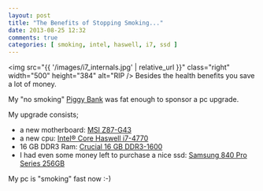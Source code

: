 ```yaml
---
layout: post
title: "The Benefits of Stopping Smoking..."
date: 2013-08-25 12:32
comments: true
categories: [ smoking, intel, haswell, i7, ssd ] 
---
```


<img src="{{ '/images/i7_internals.jpg'  | relative_url }}" class="right" width="500" height="384" alt="RIP /> 
Besides the health benefits you save a lot of money. 

My "no smoking" <a href="http://en.wikipedia.org/wiki/Piggy_bank">Piggy Bank</a> was fat enough to sponsor a pc upgrade.

My upgrade consists;

* a new motherboard: <a href="http://www.alternate.be/MSI/MSI+Z87-G43/html/product/1080883/">MSI Z87-G43</a>
* a new cpu: <a href="http://www.alternate.be/Intel(R)/Intel(R)+Core(TM)_i7-4770/html/product/1063381/?tk=7&lk=5333">Intel® Core Haswell i7-4770</a> 
* 16 GB DDR3 Ram: <a href="http://www.alternate.be/Crucial/Crucial+16_GB_DDR3-1600_Kit/html/product/1024065/">Crucial 16 GB DDR3-1600</a>
* I had even some money left to purchase a nice ssd: <a href="http://www.komplett.be/komplett/product/zkb-01com/20183020/samsung-840-pro-series-256gb/details.aspx">Samsung 840 Pro Series 256GB</a>

My pc is "smoking" fast now :-)

